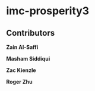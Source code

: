 # imc-prosperity3

## Contributors
**Zain Al-Saffi**

**Masham Siddiqui**

**Zac Kienzle**

**Roger Zhu**
